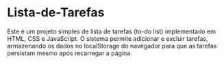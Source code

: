 # Lista-de-Tarefas
Este é um projeto simples de lista de tarefas (to-do list) implementado em HTML, CSS e JavaScript. O sistema permite adicionar e excluir tarefas, armazenando os dados no localStorage do navegador para que as tarefas persistam mesmo após recarregar a página.
